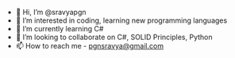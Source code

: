 - 👋 Hi, I’m @sravyapgn
- 👀 I’m interested in coding, learning new programming languages
- 🌱 I’m currently learning C#
- 💞️ I’m looking to collaborate on C#, SOLID Principles, Python
- 📫 How to reach me - pgnsravya@gmail.com

<!---
sravyapgn/sravyapgn is a ✨ special ✨ repository because its `README.md` (this file) appears on your GitHub profile.
You can click the Preview link to take a look at your changes.
--->
